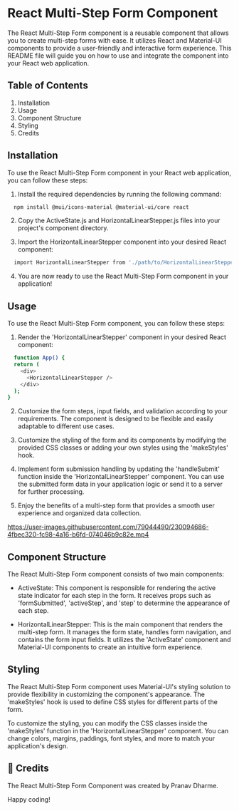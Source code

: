 
# React Multi-Step Form Component

The React Multi-Step Form component is a reusable component that allows you to create multi-step forms with ease. It utilizes React and Material-UI components to provide a user-friendly and interactive form experience. This README file will guide you on how to use and integrate the component into your React web application.

## Table of Contents

1. Installation
2. Usage
3. Component Structure
4. Styling
5. Credits
## Installation

To use the React Multi-Step Form component in your React web application, you can follow these steps:

1. Install the required dependencies by running the following command:

```bash
  npm install @mui/icons-material @material-ui/core react
```

2. Copy the ActiveState.js and HorizontalLinearStepper.js files into your project's component directory.

3. Import the HorizontalLinearStepper component into your desired React component:



```bash
  import HorizontalLinearStepper from './path/to/HorizontalLinearStepper';
```

4. You are now ready to use the React Multi-Step Form component in your application!

## Usage

To use the React Multi-Step Form component, you can follow these steps:

1. Render the 'HorizontalLinearStepper' component in your desired React component:

```bash
  function App() {
  return (
    <div>
      <HorizontalLinearStepper />
    </div>
  );
}
```

2. Customize the form steps, input fields, and validation according to your requirements. The component is designed to be flexible and easily adaptable to different use cases.

3. Customize the styling of the form and its components by modifying the provided CSS classes or adding your own styles using the 'makeStyles' hook.

4. Implement form submission handling by updating the 'handleSubmit' function inside the 'HorizontalLinearStepper' component. You can use the submitted form data in your application logic or send it to a server for further processing.

5. Enjoy the benefits of a multi-step form that provides a smooth user experience and organized data collection.

https://user-images.githubusercontent.com/79044490/230094686-4fbec320-fc98-4a16-b6fd-074046b9c82e.mp4

## Component Structure

The React Multi-Step Form component consists of two main components:

- ActiveState: This component is responsible for rendering the active state indicator for each step in the form. It receives props such as 'formSubmitted', 'activeStep', and 'step' to determine the appearance of each step.

- HorizontalLinearStepper: This is the main component that renders the multi-step form. It manages the form state, handles form navigation, and contains the form input fields. It utilizes the 'ActiveState' component and Material-UI components to create an intuitive form experience.

## Styling

The React Multi-Step Form component uses Material-UI's styling solution to provide flexibility in customizing the component's appearance. The 'makeStyles' hook is used to define CSS styles for different parts of the form.

To customize the styling, you can modify the CSS classes inside the 'makeStyles' function in the 'HorizontalLinearStepper' component. You can change colors, margins, paddings, font styles, and more to match your application's design.

## 🚀 Credits

The React Multi-Step Form Component was created by Pranav Dharme.

Happy coding!
